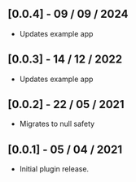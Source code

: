 ## [0.0.4] - 09 / 09 / 2024

* Updates example app

## [0.0.3] - 14 / 12 / 2022

* Updates example app

## [0.0.2] - 22 / 05 / 2021

* Migrates to null safety

## [0.0.1] - 05 / 04 / 2021

* Initial plugin release.

